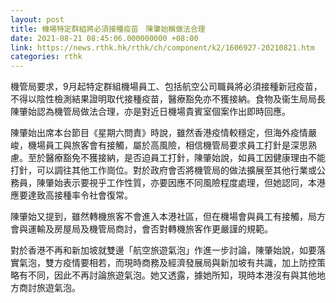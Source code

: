 ```yaml
---
layout: post
title: 機場特定群組將必須接種疫苗　陳肇始稱做法合理
date: 2021-08-21 08:45:06.000000000 +08:00
link: https://news.rthk.hk/rthk/ch/component/k2/1606927-20210821.htm
categories: rthk
---
```


機管局要求，9月起特定群組機場員工、包括航空公司職員將必須接種新冠疫苗，不得以陰性檢測結果證明取代接種疫苗，醫療豁免亦不獲接納。食物及衞生局局長陳肇始認為機管局做法合理，亦是對近日機場貴賓室個案作出即時回應。

陳肇始出席本台節目《星期六問責》時說，雖然香港疫情較穩定，但海外疫情嚴峻，機場員工與旅客會有接觸，屬於高風險，相信機管局要求員工打針是深思熟慮。至於醫療豁免不獲接納，是否迫員工打針，陳肇始說，如員工因健康理由不能打針，可以調往其他工作崗位。對於政府會否將機管局的做法擴展至其他行業或公務員，陳肇始表示要視乎工作性質，亦要因應不同風險程度處理，但她認同，本港應要達致高接種率令社會復常。

陳肇始又提到，雖然轉機旅客不會進入本港社區，但在機場會與員工有接觸，局方會與運輸及房屋局及機管局商討，會否對轉機旅客作更嚴謹的規範。

對於香港不再和新加坡就雙邊「航空旅遊氣泡」作進一步討論，陳肇始說，如要落實氣泡，雙方疫情要相若，而現時商務及經濟發展局與新加坡有共識，加上防控策略有不同，因此不再討論旅遊氣泡。她又透露，據她所知，現時本港沒有與其他地方商討旅遊氣泡。
